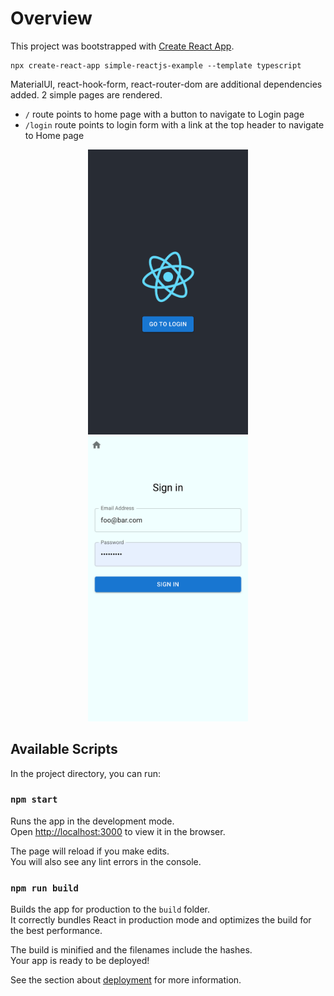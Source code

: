 # Overview

This project was bootstrapped with [Create React App](https://github.com/facebook/create-react-app).

```
npx create-react-app simple-reactjs-example --template typescript
```

MaterialUI, react-hook-form, react-router-dom are additional dependencies added. 2 simple pages are rendered.

- `/` route points to home page with a button to navigate to Login page
- `/login` route points to login form with a link at the top header to navigate to Home page
<p align="center">
<img src="./HomePage.png" width="256"/>
<img src="./LoginPage.png" width="256"/> 
</p>

## Available Scripts

In the project directory, you can run:

### `npm start`

Runs the app in the development mode.\
Open [http://localhost:3000](http://localhost:3000) to view it in the browser.

The page will reload if you make edits.\
You will also see any lint errors in the console.

### `npm run build`

Builds the app for production to the `build` folder.\
It correctly bundles React in production mode and optimizes the build for the best performance.

The build is minified and the filenames include the hashes.\
Your app is ready to be deployed!

See the section about [deployment](https://facebook.github.io/create-react-app/docs/deployment) for more information.

